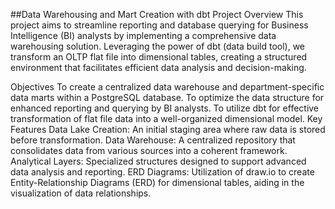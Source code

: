 ##Data Warehousing and Mart Creation with dbt
Project Overview
This project aims to streamline reporting and database querying for Business Intelligence (BI) analysts by implementing a comprehensive data warehousing solution. Leveraging the power of dbt (data build tool), we transform an OLTP flat file into dimensional tables, creating a structured environment that facilitates efficient data analysis and decision-making.

Objectives
To create a centralized data warehouse and department-specific data marts within a PostgreSQL database.
To optimize the data structure for enhanced reporting and querying by BI analysts.
To utilize dbt for effective transformation of flat file data into a well-organized dimensional model.
Key Features
Data Lake Creation: An initial staging area where raw data is stored before transformation.
Data Warehouse: A centralized repository that consolidates data from various sources into a coherent framework.
Analytical Layers: Specialized structures designed to support advanced data analysis and reporting.
ERD Diagrams: Utilization of draw.io to create Entity-Relationship Diagrams (ERD) for dimensional tables, aiding in the visualization of data relationships.
